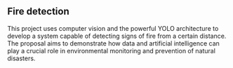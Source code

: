 ## **Fire detection**
This project uses computer vision and the powerful YOLO architecture to develop a system capable of detecting signs of fire from a certain distance. The proposal aims to demonstrate how data and artificial intelligence can play a crucial role in environmental monitoring and prevention of natural disasters.
